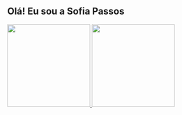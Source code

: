 ## Olá! Eu sou a Sofia Passos


<div style={"margin-bottom: 16px;"} >
  <a href="https://github.com/sofiaparreira/">
    <img height="190em" src="https://github-readme-stats.vercel.app/api?username=sofiaparreira&show_icons=true&include_all_commits=true&count_private=true"/>
    <img height="190em" src="https://github-readme-stats.vercel.app/api/top-langs/?username=sofiaparreira&layout=compact&langs_count=6"/>
</div> 


